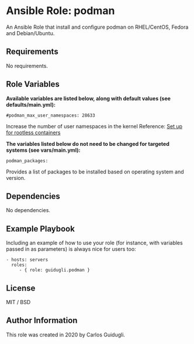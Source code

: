 Ansible Role: podman
=========

An Ansible Role that install and configure podman on RHEL/CentOS, Fedora and Debian/Ubuntu.

Requirements
------------

No requirements.

Role Variables
--------------

**Available variables are listed below, along with default values (see defaults/main.yml):**

    #podman_max_user_namespaces: 28633

Increase the number of user namespaces in the kernel
Reference: [Set up for rootless containers](https://access.redhat.com/documentation/en-us/red_hat_enterprise_linux_atomic_host/7/html-single/managing_containers/index#set_up_for_rootless_containers)

**The variables listed below do not need to be changed for targeted systems (see vars/main.yml):**

    podman_packages:

Provides a list of packages to be installed based on operating system and version.

Dependencies
------------

No dependencies.

Example Playbook
----------------

Including an example of how to use your role (for instance, with variables passed in as parameters) is always nice for users too:

    - hosts: servers
      roles:
         - { role: guidugli.podman }

License
-------

MIT / BSD

Author Information
------------------

This role was created in 2020 by Carlos Guidugli.
